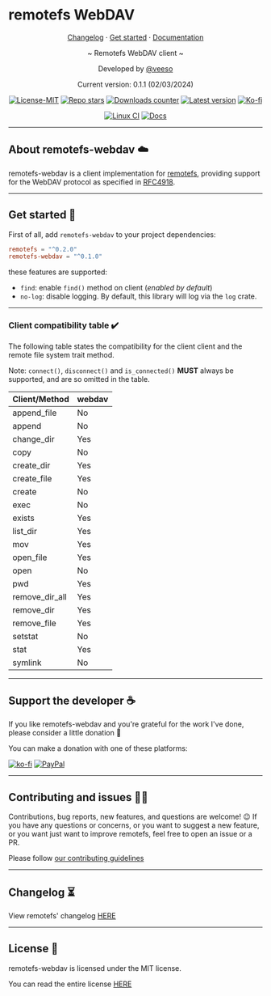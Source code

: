 # remotefs WebDAV

<p align="center">
  <a href="https://veeso.github.io/remotefs-webdav/blob/main/CHANGELOG.md" target="_blank">Changelog</a>
  ·
  <a href="https://veeso.github.io/remotefs-webdav/#get-started" target="_blank">Get started</a>
  ·
  <a href="https://docs.rs/remotefs-webdav" target="_blank">Documentation</a>
</p>

<p align="center">~ Remotefs WebDAV client ~</p>

<p align="center">Developed by <a href="https://veeso.github.io/" target="_blank">@veeso</a></p>
<p align="center">Current version: 0.1.1 (02/03/2024)</p>

<p align="center">
  <a href="https://opensource.org/licenses/MIT"
    ><img
      src="https://img.shields.io/badge/License-MIT-teal.svg"
      alt="License-MIT"
  /></a>
  <a href="https://github.com/veeso/remotefs-rs-webdav/stargazers"
    ><img
      src="https://img.shields.io/github/stars/veeso/remotefs-rs-webdav.svg"
      alt="Repo stars"
  /></a>
  <a href="https://crates.io/crates/remotefs-webdav"
    ><img
      src="https://img.shields.io/crates/d/remotefs-webdav.svg"
      alt="Downloads counter"
  /></a>
  <a href="https://crates.io/crates/remotefs-webdav"
    ><img
      src="https://img.shields.io/crates/v/remotefs-webdav.svg"
      alt="Latest version"
  /></a>
  <a href="https://ko-fi.com/veeso">
    <img
      src="https://img.shields.io/badge/donate-ko--fi-red"
      alt="Ko-fi"
  /></a>
</p>
<p align="center">
  <a href="https://github.com/veeso/remotefs-rs-webdav/actions"
    ><img
      src="https://github.com/veeso/remotefs-rs-webdav/workflows/build-test/badge.svg"
      alt="Linux CI"
  /></a>
  <a href="https://docs.rs/remotefs-webdav"
    ><img
      src="https://docs.rs/remotefs-webdav/badge.svg"
      alt="Docs"
  /></a>
</p>

---

## About remotefs-webdav ☁️

remotefs-webdav is a client implementation for [remotefs](https://github.com/veeso/remotefs-rs), providing support for the WebDAV protocol as specified in [RFC4918](https://www.rfc-editor.org/rfc/rfc4918).

---

## Get started 🚀

First of all, add `remotefs-webdav` to your project dependencies:

```toml
remotefs = "^0.2.0"
remotefs-webdav = "^0.1.0"
```

these features are supported:

- `find`: enable `find()` method on client (*enabled by default*)
- `no-log`: disable logging. By default, this library will log via the `log` crate.

---

### Client compatibility table ✔️

The following table states the compatibility for the client client and the remote file system trait method.

Note: `connect()`, `disconnect()` and `is_connected()` **MUST** always be supported, and are so omitted in the table.

| Client/Method  | webdav |
|----------------|--------|
| append_file    | No     |
| append         | No     |
| change_dir     | Yes    |
| copy           | No     |
| create_dir     | Yes    |
| create_file    | Yes    |
| create         | No     |
| exec           | No     |
| exists         | Yes    |
| list_dir       | Yes    |
| mov            | Yes    |
| open_file      | Yes    |
| open           | No     |
| pwd            | Yes    |
| remove_dir_all | Yes    |
| remove_dir     | Yes    |
| remove_file    | Yes    |
| setstat        | No     |
| stat           | Yes    |
| symlink        | No     |

---

## Support the developer ☕

If you like remotefs-webdav and you're grateful for the work I've done, please consider a little donation 🥳

You can make a donation with one of these platforms:

[![ko-fi](https://img.shields.io/badge/Ko--fi-F16061?style=for-the-badge&logo=ko-fi&logoColor=white)](https://ko-fi.com/veeso)
[![PayPal](https://img.shields.io/badge/PayPal-00457C?style=for-the-badge&logo=paypal&logoColor=white)](https://www.paypal.me/chrisintin)

---

## Contributing and issues 🤝🏻

Contributions, bug reports, new features, and questions are welcome! 😉
If you have any questions or concerns, or you want to suggest a new feature, or you want just want to improve remotefs, feel free to open an issue or a PR.

Please follow [our contributing guidelines](CONTRIBUTING.md)

---

## Changelog ⏳

View remotefs' changelog [HERE](CHANGELOG.md)

---

## License 📃

remotefs-webdav is licensed under the MIT license.

You can read the entire license [HERE](LICENSE)
